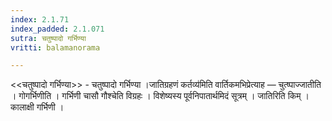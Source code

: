 ```yaml
---
index: 2.1.71
index_padded: 2.1.071
sutra: चतुष्पादो गर्भिण्या
vritti: balamanorama

---
```

<<चतुष्पादो गर्भिण्या>> - चतुष्पादो गर्भिण्या ।जातिग्रहणं कर्तव्य॑मिति वार्तिकमभिप्रेत्याह — चुत्ष्पाज्जातीति । गोगर्भिणीति । गर्भिणी चासौ गौश्चेति विग्रहः । विशेष्यस्य पूर्वनिपातार्थमिदं सूत्रम् । जातिरिति किम्  । कालाक्षी गर्भिणी । 